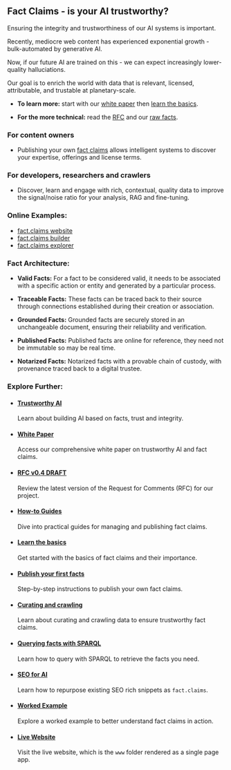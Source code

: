 ## Fact Claims - is your AI trustworthy?

Ensuring the integrity and trustworthiness of our AI systems is important. 

Recently, mediocre web content has experienced exponential growth - bulk-automated by generative AI. 

Now, if our future AI are trained on this - we can expect increasingly lower-quality halluciations.

Our goal is to enrich the world with data that is relevant, licensed, attributable, and trustable at planetary-scale.

- **To learn more:** start with our [white paper](./www/content/paper/index.md) then [learn the basics](./www/content/howto/begin.md).

- **For the more technical:** read the [RFC](./www/content/rfc/draft.md) and our [raw facts](./www/fact.claims).

### For content owners

- Publishing your own [fact claims](./www/content/howto/fact.claims.md) allows intelligent systems to discover your expertise, offerings and license terms. 


### For developers, researchers and crawlers

- Discover, learn and engage with rich, contextual, quality data to improve the signal/noise ratio for your analysis, RAG and fine-tuning.


### Online Examples:

- [fact.claims website](https://fact.claims/)
- [fact.claims builder](https://fact.claims/build/)
- [fact.claims explorer](https://fact.claims/explore/)

### Fact Architecture:

- **Valid Facts:** For a fact to be considered valid, it needs to be associated with a specific action or entity and generated by a particular process.

- **Traceable Facts:** These facts can be traced back to their source through connections established during their creation or association.

- **Grounded Facts:** Grounded facts are securely stored in an unchangeable document, ensuring their reliability and verification.

- **Published Facts:** Published facts are online for reference, they need not be immutable so may be real time.

- **Notarized Facts:** Notarized facts with a provable chain of custody, with provenance traced back to a digital trustee.

### Explore Further:

- #### [Trustworthy AI](./www/content/trust/index.md)
  Learn about building AI based on facts, trust and integrity.

- #### [White Paper](./www/content/paper/index.md)
  Access our comprehensive white paper on trustworthy AI and fact claims.

- #### [RFC v0.4 DRAFT](./www/content/rfc/draft.md)
  Review the latest version of the Request for Comments (RFC) for our project.

- #### [How-to Guides](./www/content/howto/index.md)
  Dive into practical guides for managing and publishing fact claims.

- #### [Learn the basics](./www/content/howto/begin.md)
  Get started with the basics of fact claims and their importance.

- #### [Publish your first facts](./www/content/howto/fact.claims.md)
  Step-by-step instructions to publish your own fact claims.

- #### [Curating and crawling](./www/content/howto/crawling.md)
  Learn about curating and crawling data to ensure trustworthy fact claims.

- #### [Querying facts with SPARQL](./www/content/howto/sparql.md)
  Learn how to query with SPARQL to retrieve the facts you need.

- #### [SEO for AI](./www/content/howto/seo.md)
  Learn how to repurpose existing SEO rich snippets as `fact.claims`.

- #### [Worked Example](./www/fact.claims)
  Explore a worked example to better understand fact claims in action.

- #### [Live Website](https://fact.claims/)
  Visit the live website, which is the `www` folder rendered as a single page app.

